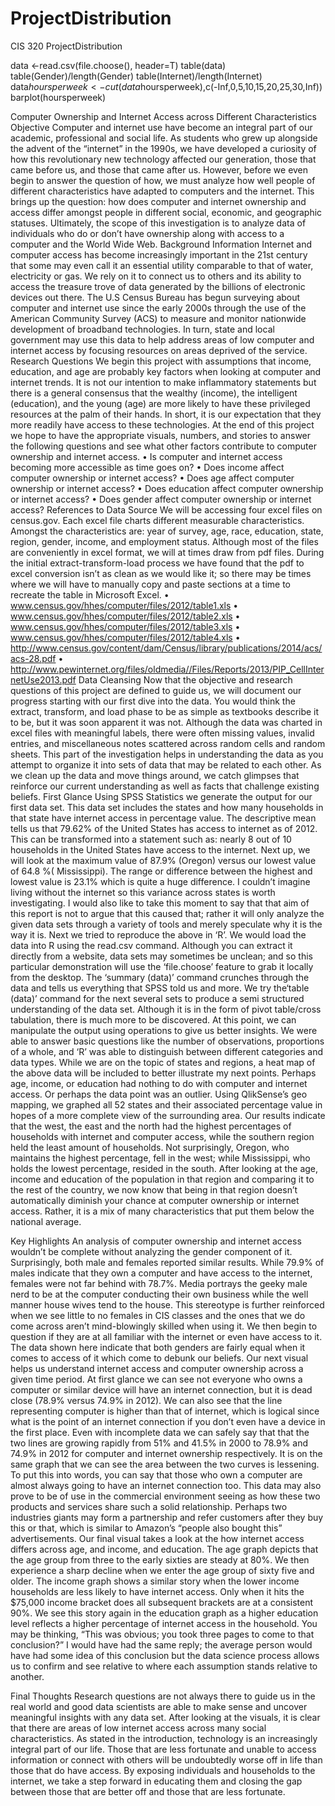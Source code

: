 # ProjectDistribution
CIS 320 ProjectDistribution

data <-read.csv(file.choose(), header=T)
table(data)
table(Gender)/length(Gender)
table(Internet)/length(Internet)
data$hoursperweek <-cut(data$hoursperweek),c(-Inf,0,5,10,15,20,25,30,Inf))
barplot(hoursperweek)

Computer Ownership and Internet Access across Different Characteristics
Objective
	Computer and internet use have become an integral part of our academic, professional and social life. As students who grew up alongside the advent of the “internet” in the 1990s, we have developed a curiosity of how this revolutionary new technology affected our generation, those that came before us, and those that came after us. However, before we even begin to answer the question of how, we must analyze how well people of different characteristics have adapted to computers and the internet. This brings up the question: how does computer and internet ownership and access differ amongst people in different social, economic, and geographic statuses. Ultimately, the scope of this investigation is to analyze data of individuals who do or don’t have ownership along with access to a computer and the World Wide Web.
Background Information
	Internet and computer access has become increasingly important in the 21st century that some may even call it an essential utility comparable to that of water, electricity or gas. We rely on it to connect us to others and its ability to access the treasure trove of data generated by the billions of electronic devices out there. The U.S Census Bureau has begun surveying about computer and internet use since the early 2000s through the use of the American Community Survey (ACS) to measure and monitor nationwide development of broadband  technologies. In turn, state and local government may use this data to help address areas of low computer and internet access by focusing resources on areas deprived of the service.
Research Questions
	We begin this project with assumptions that income, education, and age are probably key factors when looking at computer and internet trends. It is not our intention to make inflammatory statements but there is a general consensus that the wealthy (income), the intelligent (education), and the young (age) are more likely to have these privileged resources at the palm of their hands. In short, it is our expectation that they more readily have access to these technologies. At the end of this project we hope to have the appropriate visuals, numbers, and stories to answer the following questions and see what other factors contribute to computer ownership and internet access. 
•	Is computer and internet access becoming more accessible as time goes on?
•	Does income affect computer ownership or internet access?
•	Does age affect computer ownership or internet access?
•	Does education affect computer ownership or internet access?
•	Does gender affect computer ownership or internet access?
References to Data Source
	We will be accessing four excel files on census.gov. Each excel file charts different measurable characteristics. Amongst the characteristics are: year of survey, age, race, education, state, region, gender, income, and employment status. Although most of the files are conveniently in excel format, we will at times draw from pdf files. During the initial extract-transform-load process we have found that the pdf to excel conversion isn’t as clean as we would like it; so there may be times where we will have to manually copy and paste sections at a time to recreate the table in Microsoft Excel.
•	www.census.gov/hhes/computer/files/2012/table1.xls
•	www.census.gov/hhes/computer/files/2012/table2.xls
•	www.census.gov/hhes/computer/files/2012/table3.xls
•	www.census.gov/hhes/computer/files/2012/table4.xls
•	http://www.census.gov/content/dam/Census/library/publications/2014/acs/acs-28.pdf
•	http://www.pewinternet.org/files/oldmedia//Files/Reports/2013/PIP_CellInternetUse2013.pdf
Data Cleansing 
	Now that the objective and research questions of this project are defined to guide us, we will document our progress starting with our first dive into the data. You would think the extract, transform, and load phase to be as simple as textbooks describe it to be, but it was soon apparent it was not. Although the data was charted in excel files with meaningful labels, there were often missing values, invalid entries, and miscellaneous notes scattered across random cells and random sheets. This part of the investigation helps in understanding the data as you attempt to organize it into sets of data that may be related to each other. As we clean up the data and move things around, we catch glimpses that reinforce our current understanding as well as facts that challenge existing beliefs. 
First Glance
	Using SPSS Statistics we generate the output for our first data set. This data set includes the states and how many households in that state have internet access in percentage value. The descriptive mean tells us that 79.62% of the United States has access to internet as of 2012. This can be transformed into a statement such as: nearly 8 out of 10 households in the United States have access to the internet. Next up, we will look at the maximum value of 87.9% (Oregon) versus our lowest value of 64.8 %( Mississippi). The range or difference between the highest and lowest value is 23.1% which is quite a huge difference. I couldn’t imagine living without the internet so this variance across states is worth investigating. I would also like to take this moment to say that that aim of this report is not to argue that this caused that; rather it will only analyze the given data sets through a variety of tools and merely speculate why it is the way it is.
	Next we tried to reproduce the above in ‘R’. We would load the data into R using the read.csv command. Although you can extract it directly from a website, data sets may sometimes be unclean; and so this particular demonstration will use the ‘file.choose’ feature to grab it locally from the desktop. The ‘summary (data)’ command crunches through the data and tells us everything that SPSS told us and more. We try the‘table (data)’ command for the next several sets to produce a semi structured understanding of the data set. Although it is in the form of pivot table/cross tabulation, there is much more to be discovered. At this point, we can manipulate the output using operations to give us better insights. We were able to answer basic questions like the number of observations, proportions of a whole, and ‘R’ was able to distinguish between different categories and data types.
	While we are on the topic of states and regions, a heat map of the above data will be included to better illustrate my next points. Perhaps age, income, or education had nothing to do with computer and internet access. Or perhaps the data point was an outlier.  Using QlikSense’s geo mapping, we graphed all 52 states and their associated percentage value in hopes of a more complete view of the surrounding area. Our results indicate that the west, the east and the north had the highest percentages of households with internet and computer access, while the southern region held the least amount of households. Not surprisingly, Oregon, who maintains the highest percentage, fell in the west; while Mississippi, who holds the lowest percentage, resided in the south. After looking at the age, income and education of the population in that region and comparing it to the rest of the country, we now know that being in that region doesn’t automatically diminish your chance at computer ownership or internet access. Rather, it is a mix of many characteristics that put them below the national average.
 
Key Highlights
	An analysis of computer ownership and internet access wouldn’t be complete without analyzing the gender component of it. Surprisingly, both male and females reported similar results. While 79.9% of males indicate that they own a computer and have access to the internet, females were not far behind with 78.7%. Media portrays the geeky male nerd to be at the computer conducting their own business while the well manner house wives tend to the house. This stereotype is further reinforced when we see little to no females in CIS classes and the ones that we do come across aren’t mind-blowingly skilled when using it. We then begin to question if they are at all familiar with the internet or even have access to it. The data shown here indicate that both genders are fairly equal when it comes to access of it which come to debunk our beliefs. 
	Our next visual helps us understand internet access and computer ownership across a given time period. At first glance we can see not everyone who owns a computer or similar device will have an internet connection, but it is dead close (78.9% versus 74.9% in 2012). We can also see that the line representing computer is higher than that of internet, which is logical since what is the point of an internet connection if you don’t even have a device in the first place. Even with incomplete data we can safely say that that the two lines are growing rapidly from 51% and 41.5% in 2000 to 78.9% and 74.9% in 2012 for computer and internet ownership respectively. It is on the same graph that we can see the area between the two curves is lessening. To put this into words, you can say that those who own a computer are almost always going to have an internet connection too. This data may also prove to be of use in the commercial environment seeing as how these two products and services share such a solid relationship. Perhaps two industries giants may form a partnership and refer customers after they buy this or that, which is similar to Amazon’s “people also bought this” advertisements.
	Our final visual takes a look at the how internet access differs across age, and income, and education. The age graph depicts that the age group from three to the early sixties are steady at 80%. We then experience a sharp decline when we enter the age group of sixty five and older. The income graph shows a similar story when the lower income households are less likely to have internet access. Only when it hits the $75,000 income bracket does all subsequent brackets are at a consistent 90%. We see this story again in the education graph as a higher education level reflects a higher percentage of internet access in the household. You may be thinking, “This was obvious; you took three pages to come to that conclusion?” I would have had the same reply; the average person would have had some idea of this conclusion but the data science process allows us to confirm and see relative to where each assumption stands relative to another.
 
Final Thoughts
	Research questions are not always there to guide us in the real world and good data scientists are able to make sense and uncover meaningful insights with any data set. After looking at the visuals, it is clear that there are areas of low internet access across many social characteristics. As stated in the introduction, technology is an increasingly integral part of our life. Those that are less fortunate and unable to access information or connect with others will be undoubtedly worse off in life than those that do have access. By exposing individuals and households to the internet, we take a step forward in educating them and closing the gap between those that are better off and those that are less fortunate.

